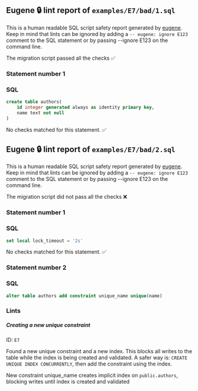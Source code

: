 ## Eugene 🔒 lint report of `examples/E7/bad/1.sql`

This is a human readable SQL script safety report generated by [eugene](https://github.com/kaaveland/eugene). Keep in mind that lints can be ignored by adding a `-- eugene: ignore E123` comment to the SQL statement or by passing --ignore E123 on the command line.

The migration script passed all the checks ✅

### Statement number 1

### SQL

```sql
create table authors(
    id integer generated always as identity primary key,
    name text not null
)
```

No checks matched for this statement. ✅


## Eugene 🔒 lint report of `examples/E7/bad/2.sql`

This is a human readable SQL script safety report generated by [eugene](https://github.com/kaaveland/eugene). Keep in mind that lints can be ignored by adding a `-- eugene: ignore E123` comment to the SQL statement or by passing --ignore E123 on the command line.

The migration script did not pass all the checks ❌

### Statement number 1

### SQL

```sql
set local lock_timeout = '2s'
```

No checks matched for this statement. ✅

### Statement number 2

### SQL

```sql
alter table authors add constraint unique_name unique(name)
```

### Lints

##### Creating a new unique constraint

ID: `E7`

Found a new unique constraint and a new index. This blocks all writes to the table while the index is being created and validated. A safer way is: `CREATE UNIQUE INDEX CONCURRENTLY`, then add the constraint using the index.

New constraint unique_name creates implicit index on `public.authors`, blocking writes until index is created and validated

